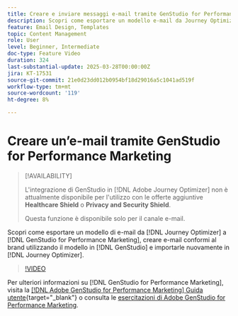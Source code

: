 ```yaml
---
title: Creare e inviare messaggi e-mail tramite GenStudio for Performance Marketing
description: Scopri come esportare un modello e-mail da Journey Optimizer a GenStudio for Performance Marketing, creare e-mail conformi al brand utilizzando il modello in GenStudio e importarle nuovamente in Journey Optimizer.
feature: Email Design, Templates
topic: Content Management
role: User
level: Beginner, Intermediate
doc-type: Feature Video
duration: 324
last-substantial-update: 2025-03-28T00:00:00Z
jira: KT-17531
source-git-commit: 21e0d23dd012b0954bf18d29016a5c1041ad519f
workflow-type: tm+mt
source-wordcount: '119'
ht-degree: 8%

---
```



# Creare un’e-mail tramite GenStudio for Performance Marketing

>[!AVAILABILITY]
>
>L&#39;integrazione di GenStudio in [!DNL Adobe Journey Optimizer] non è attualmente disponibile per l&#39;utilizzo con le offerte aggiuntive **Healthcare Shield** o **Privacy and Security Shield**.
>
>Questa funzione è disponibile solo per il canale e-mail.

Scopri come esportare un modello di e-mail da [!DNL Journey Optimizer] a [!DNL GenStudio for Performance Marketing], creare e-mail conformi al brand utilizzando il modello in [!DNL GenStudio] e importarle nuovamente in [!DNL Journey Optimizer].

>[!VIDEO](https://video.tv.adobe.com/v/3456038/?learn=on&enablevpops)

Per ulteriori informazioni su [!DNL GenStudio for Performance Marketing], visita la [[!DNL Adobe GenStudio for Performance Marketing] Guida utente](https://experienceleague.adobe.com/it/docs/genstudio-for-performance-marketing/user-guide/home){target="_blank"} o consulta le [esercitazioni di Adobe GenStudio for Performance Marketing](https://experienceleague.adobe.com/en/docs/genstudio-for-performance-marketing-learn/tutorials/overview).
